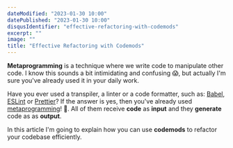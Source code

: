 ```yaml
---
dateModified: "2023-01-30 10:00"
datePublished: "2023-01-30 10:00"
disqusIdentifier: "effective-refactoring-with-codemods"
excerpt: ""
image: ""
title: "Effective Refactoring with Codemods"
---
```


**Metaprogramming** is a technique where we write code to manipulate other code. I know this sounds a bit intimidating and confusing 😱, but actually I'm sure you've already used it in your daily work.

Have you ever used a transpiler, a linter or a code formatter, such as: [Babel](http://babeljs.io), [ESLint](http://eslint.org) or [Prettier](http://prettier.io)? If the answer is yes, then you've already used [metaprogramming](https://en.wikipedia.org/wiki/Metaprogramming)! 👏. All of them receive **code** as **input** and they **generate** code as as **output**.

In this article I'm going to explain how you can use **codemods** to refactor your codebase efficiently.
